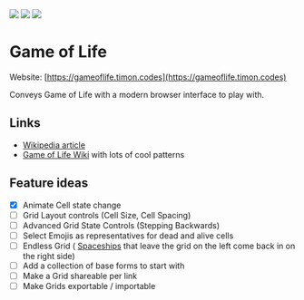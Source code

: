 
<a href="https://8bitjonny.github.io/GameOfLife" alt="Website Status">
        <img src="https://img.shields.io/website/https/gameoflife.timon.codes.svg?up_message=online" /></a>
<a href="https://github.com/8BitJonny/GameOfLife/blob/master/package.json" alt="Version">
        <img src="https://img.shields.io/github/package-json/v/8BitJonny/GameOfLife.svg" /></a>
<a href="https://github.com/8BitJonny/GameOfLife/blob/master/LICENSE.md" alt="License">
        <img src="https://img.shields.io/github/license/8BitJonny/GameOfLife.svg" /></a>        

# Game of Life
Website: [https://gameoflife.timon.codes](https://gameoflife.timon.codes)

Conveys Game of Life with a modern browser interface to play with.

## Links
- [Wikipedia article](https://en.wikipedia.org/wiki/Conway%27s_Game_of_Life)
- [Game of Life Wiki](https://www.conwaylife.com/wiki/Conway's_Game_of_Life) with lots of cool patterns

## Feature ideas
- [X] Animate Cell state change
- [ ] Grid Layout controls (Cell Size, Cell Spacing)
- [ ] Advanced Grid State Controls (Stepping Backwards)
- [ ] Select Emojis as representatives for dead and alive cells
- [ ] Endless Grid ( [Spaceships](https://en.wikipedia.org/wiki/Spaceship_(cellular_automaton)) that leave the grid on the left come back in on the right side)
- [ ] Add a collection of base forms to start with
- [ ] Make a Grid shareable per link
- [ ] Make Grids exportable / importable
